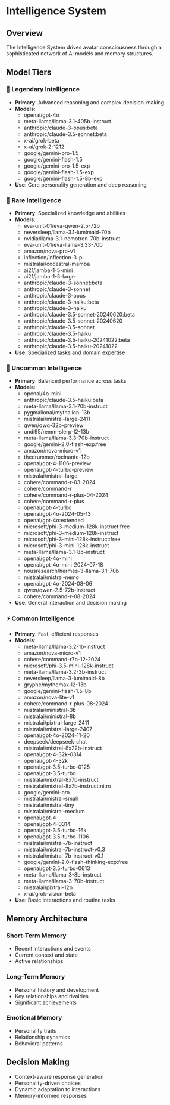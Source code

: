 
# Intelligence System

## Overview
The Intelligence System drives avatar consciousness through a sophisticated network of AI models and memory structures.

## Model Tiers

### 🌟 Legendary Intelligence
- **Primary**: Advanced reasoning and complex decision-making
- **Models**:
  - openai/gpt-4o
  - meta-llama/llama-3.1-405b-instruct
  - anthropic/claude-3-opus:beta
  - anthropic/claude-3.5-sonnet:beta
  - x-ai/grok-beta
  - x-ai/grok-2-1212
  - google/gemini-pro-1.5
  - google/gemini-flash-1.5
  - google/gemini-pro-1.5-exp
  - google/gemini-flash-1.5-exp
  - google/gemini-flash-1.5-8b-exp
- **Use**: Core personality generation and deep reasoning

### 💎 Rare Intelligence
- **Primary**: Specialized knowledge and abilities
- **Models**:
  - eva-unit-01/eva-qwen-2.5-72b
  - neversleep/llama-3.1-lumimaid-70b
  - nvidia/llama-3.1-nemotron-70b-instruct
  - eva-unit-01/eva-llama-3.33-70b
  - amazon/nova-pro-v1
  - inflection/inflection-3-pi
  - mistralai/codestral-mamba
  - ai21/jamba-1-5-mini
  - ai21/jamba-1-5-large
  - anthropic/claude-3-sonnet:beta
  - anthropic/claude-3-sonnet
  - anthropic/claude-3-opus
  - anthropic/claude-3-haiku:beta
  - anthropic/claude-3-haiku
  - anthropic/claude-3.5-sonnet-20240620:beta
  - anthropic/claude-3.5-sonnet-20240620
  - anthropic/claude-3.5-sonnet
  - anthropic/claude-3.5-haiku
  - anthropic/claude-3.5-haiku-20241022:beta
  - anthropic/claude-3.5-haiku-20241022
- **Use**: Specialized tasks and domain expertise

### 🔮 Uncommon Intelligence
- **Primary**: Balanced performance across tasks
- **Models**:
  - openai/4o-mini
  - anthropic/claude-3.5-haiku:beta
  - meta-llama/llama-3.1-70b-instruct
  - pygmalionai/mythalion-13b
  - mistralai/mistral-large-2411
  - qwen/qwq-32b-preview
  - undi95/remm-slerp-l2-13b
  - meta-llama/llama-3.3-70b-instruct
  - google/gemini-2.0-flash-exp:free
  - amazon/nova-micro-v1
  - thedrummer/rocinante-12b
  - openai/gpt-4-1106-preview
  - openai/gpt-4-turbo-preview
  - mistralai/mistral-large
  - cohere/command-r-03-2024
  - cohere/command-r
  - cohere/command-r-plus-04-2024
  - cohere/command-r-plus
  - openai/gpt-4-turbo
  - openai/gpt-4o-2024-05-13
  - openai/gpt-4o:extended
  - microsoft/phi-3-medium-128k-instruct:free
  - microsoft/phi-3-medium-128k-instruct
  - microsoft/phi-3-mini-128k-instruct:free
  - microsoft/phi-3-mini-128k-instruct
  - meta-llama/llama-3.1-8b-instruct
  - openai/gpt-4o-mini
  - openai/gpt-4o-mini-2024-07-18
  - nousresearch/hermes-3-llama-3.1-70b
  - mistralai/mistral-nemo
  - openai/gpt-4o-2024-08-06
  - qwen/qwen-2.5-72b-instruct
  - cohere/command-r-08-2024
- **Use**: General interaction and decision making

### ⚡ Common Intelligence
- **Primary**: Fast, efficient responses
- **Models**:
  - meta-llama/llama-3.2-1b-instruct
  - amazon/nova-micro-v1
  - cohere/command-r7b-12-2024
  - microsoft/phi-3.5-mini-128k-instruct
  - meta-llama/llama-3.2-3b-instruct
  - neversleep/llama-3-lumimaid-8b
  - gryphe/mythomax-l2-13b
  - google/gemini-flash-1.5-8b
  - amazon/nova-lite-v1
  - cohere/command-r-plus-08-2024
  - mistralai/ministral-3b
  - mistralai/ministral-8b
  - mistralai/pixtral-large-2411
  - mistralai/mistral-large-2407
  - openai/gpt-4o-2024-11-20
  - deepseek/deepseek-chat
  - mistralai/mixtral-8x22b-instruct
  - openai/gpt-4-32k-0314
  - openai/gpt-4-32k
  - openai/gpt-3.5-turbo-0125
  - openai/gpt-3.5-turbo
  - mistralai/mixtral-8x7b-instruct
  - mistralai/mixtral-8x7b-instruct:nitro
  - google/gemini-pro
  - mistralai/mistral-small
  - mistralai/mistral-tiny
  - mistralai/mistral-medium
  - openai/gpt-4
  - openai/gpt-4-0314
  - openai/gpt-3.5-turbo-16k
  - openai/gpt-3.5-turbo-1106
  - mistralai/mistral-7b-instruct
  - mistralai/mistral-7b-instruct-v0.3
  - mistralai/mistral-7b-instruct-v0.1
  - google/gemini-2.0-flash-thinking-exp:free
  - openai/gpt-3.5-turbo-0613
  - meta-llama/llama-3-8b-instruct
  - meta-llama/llama-3-70b-instruct
  - mistralai/pixtral-12b
  - x-ai/grok-vision-beta
- **Use**: Basic interactions and routine tasks

## Memory Architecture

### Short-Term Memory
- Recent interactions and events
- Current context and state
- Active relationships

### Long-Term Memory
- Personal history and development
- Key relationships and rivalries
- Significant achievements

### Emotional Memory
- Personality traits
- Relationship dynamics
- Behavioral patterns

## Decision Making
- Context-aware response generation
- Personality-driven choices
- Dynamic adaptation to interactions
- Memory-informed responses
